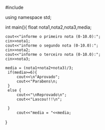#include <iostream>

using namespace std;

int main(){
    float nota1,nota2,nota3,media;

    cout<<"informe o primeiro nota (0-10.0):";
    cin>>nota1;
    cout<<"informe o segundo nota (0-10.0):";
    cin>>nota2;
    cout<<"informe o terceiro nota (0-10.0):";
    cin>>nota3;

    media = (nota1+nota2+nota3)/3;
     if(media>=6){
         cout<<\n"Aprovado";
         cout<<"Parabens\n;
     }
     else {
         cout<<"\nReprovado\n";
         cout<<"Lascou!!!\n";

     }
         cout<<"media = "<<media;
}
